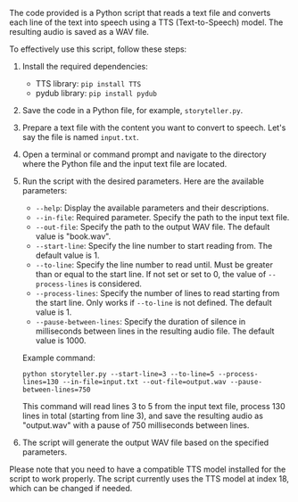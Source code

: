 The code provided is a Python script that reads a text file and converts each line of the text into speech using a TTS (Text-to-Speech) model. The resulting audio is saved as a WAV file.

To effectively use this script, follow these steps:

1. Install the required dependencies:

   - TTS library: `pip install TTS`
   - pydub library: `pip install pydub`

2. Save the code in a Python file, for example, `storyteller.py`.

3. Prepare a text file with the content you want to convert to speech. Let's say the file is named `input.txt`.

4. Open a terminal or command prompt and navigate to the directory where the Python file and the input text file are located.

5. Run the script with the desired parameters. Here are the available parameters:

   - `--help`: Display the available parameters and their descriptions.
   - `--in-file`: Required parameter. Specify the path to the input text file.
   - `--out-file`: Specify the path to the output WAV file. The default value is "book.wav".
   - `--start-line`: Specify the line number to start reading from. The default value is 1.
   - `--to-line`: Specify the line number to read until. Must be greater than or equal to the start line. If not set or set to 0, the value of `--process-lines` is considered.
   - `--process-lines`: Specify the number of lines to read starting from the start line. Only works if `--to-line` is not defined. The default value is 1.
   - `--pause-between-lines`: Specify the duration of silence in milliseconds between lines in the resulting audio file. The default value is 1000.

   Example command:

   ```
   python storyteller.py --start-line=3 --to-line=5 --process-lines=130 --in-file=input.txt --out-file=output.wav --pause-between-lines=750
   ```

   This command will read lines 3 to 5 from the input text file, process 130 lines in total (starting from line 3), and save the resulting audio as "output.wav" with a pause of 750 milliseconds between lines.

6. The script will generate the output WAV file based on the specified parameters.

Please note that you need to have a compatible TTS model installed for the script to work properly. The script currently uses the TTS model at index 18, which can be changed if needed.
